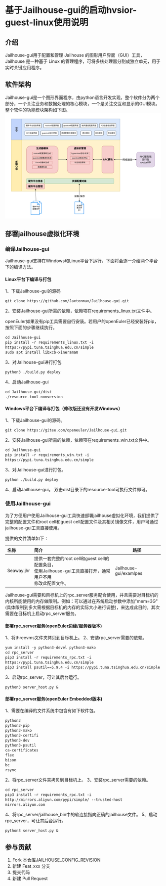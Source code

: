 # 基于Jailhouse-gui的启动hvsior-guest-linux使用说明

## 介绍

Jailhouse-gui用于配置和管理 Jailhouse 的图形用户界面（GUI）工具，Jailhouse 是一种基于 Linux 的管理程序，可将多核处理器分割成独立单元，用于实时关键应用程序。

## 软件架构

Jailhouse-gui是一个图形界面程序，由python语言开发实现，整个软件分为两个部分，一个关注业务和数据处理的核心模块，一个是关注交互和显示的GUI模块。整个软件的功能模块架构如下图。
![1695286662657](image/README/1695286662657.png)

## 部署jailhouse虚拟化环境

### 编译Jailhouse-gui

Jailhouse-gui支持在Windows和Linux平台下运行，下面将会逐一介绍两个平台下的编译方法。

#### Linux平台下编译与打包

1、下载Jailhouse-gui的源码

```
git clone https://github.com/Jaxtonmax/Jailhouse-gui.git
```

2、安装Jailhouse-gui所需的依赖，依赖项在requirements_linux.txt文件中。

openEuler如果没有pip工具需要自行安装。若用户的openEuler已经安装好pip，按照下面的步骤继续执行。

```
cd Jailhouse-gui
pip install -r requirements_linux.txt -i https://pypi.tuna.tsinghua.edu.cn/simple
sudo apt install libxcb-xinerama0
```

3、对Jailhouse-gui进行打包

```
python3 ./build.py deploy
```

4、启动Jailhouse-gui

```
cd Jailhouse-gui/dist
./resource-tool-nonversion
```

#### Windows平台下编译与打包（修改版还没有开发Windows）

1、下载Jailhouse-gui的源码。

```
git clone https://gitee.com/openeuler/Jailhouse-gui.git
```

2、安装Jailhouse-gui所需的依赖，依赖项在requirements_win.txt文件中。

```
cd Jailhouse-gui
pip install -r requirements_win.txt -i https://pypi.tuna.tsinghua.edu.cn/simple
```

3、对Jailhouse-gui进行打包。

```
python ./build.py deploy
```

4、启动Jailhouse-gui。
双击dist目录下的resource-tool可执行文件即可。

### 使用Jaillhouse-gui

为了方便用户使用Jailhouse-gui工具快速部署jailhouse虚拟化环境，我们提供了完整的配置文件和root cell和guest cell配置文件及其相关镜像文件，用户可通过jailhouse-gui工具直接使用。

提供的文件清单如下：

| 名称             | 简介                                                                                                                                                               | 路径                   |
| :--------------- | :----------------------------------------------------------------------------------------------------------------------------------------------------------------- | ---------------------- |
| Seaway.jhr    | 提供一套完整的root cell和guest cell的配置条目，<br />使用Jailhouse-gui工具直接打开，通常用户不用<br />修改此配置文件。                                             | Jailhouse-gui/examlpes |

Jailhouse-gui需要和目标机上的rpc_server服务配合使用，并且需要对目标机的内核所能使用的内存做限制。例如：可以通过在系统启动参数中添加"mem=3G"(具体限制到多大需根据目标机的内存的实际大小进行调整)，来达成此目的。其次需要在目标机上启动rpc_server服务。

#### 部署rpc_server服务(openEuler边缘/服务器版本)

1、将threevms文件夹拷贝到目标机上。
2、安装rpc_server需要的依赖。

```
yum install -y python3-devel python3-mako
cd rpc_server
pip3 install -r requirements_rpc.txt -i https://pypi.tuna.tsinghua.edu.cn/simple
pip3 install psutil==5.9.4 -i https://pypi.tuna.tsinghua.edu.cn/simple
```
3、启动rpc_server，可让其后台运行。

```
python3 server_host.py &
```

#### 部署rpc_server服务(openEuler Embedded版本)

1、需要在编译的文件系统中包含有如下软件包。

```
python3 
python3-pip 
python3-mako 
python3-certifi 
python3-dev 
python3-psutil
ca-certificates 
flex 
bison 
bc 
rsync 
```

2、将rpc_server文件夹拷贝到目标机上。
3、安装rpc_server需要的依赖。

```
cd rpc_server
pip3 install -r requirements_rpc.txt -i http://mirrors.aliyun.com/pypi/simple/ --trusted-host mirrors.aliyun.com
```

4、将rpc_server/jailhouse_bin中的软连接指向正确的jailhouse文件。
5、启动rpc_server，可让其后台运行。

```
python3 server_host.py &
```

## 参与贡献

1. Fork 本仓库JAILHOUSE_CONFIG_REVISION
2. 新建 Feat_xxx 分支
3. 提交代码
4. 新建 Pull Request
